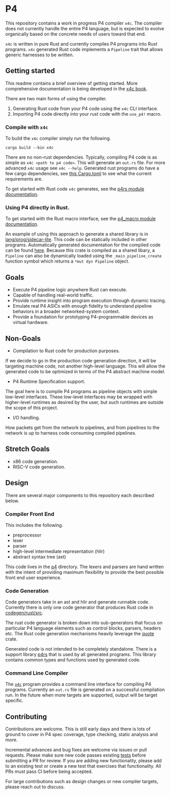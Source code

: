 # P4

This repository contains a work in progress P4 compiler `x4c`. The compiler does
not currently handle the entire P4 language, but is expected to evolve
organically based on the concrete needs of users toward that end.

`x4c` is written in pure Rust and currently compiles P4 programs into Rust
programs. `x4c` generated Rust code implements a `Pipeline` trait that allows
generic harnesses to be written.

## Getting started

This readme contains a brief overview of getting started. More comprehensive
documentation is being developed in the
[x4c book](https://oxidecomputer.github.io/p4/book).

There are two main forms of using the compiler.

1. Generating Rust code from your P4 code using the `x4c` CLI interface.
2. Importing P4 code directly into your rust code with the `use_p4!` macro.

### Compile with `x4c`

To build the `x4c` compiler simply run the following.

```
cargo build --bin x4c
```

There are no non-rust dependencies. Typically, compiling P4 code is as simple as
`x4c <path to p4 code>`. This will generate an `out.rs` file. For more advanced
`x4c` usage see `x4c --help`. Generated rust programs do have a few cargo
dependencies, see [this Cargo.toml](lang/prog/sidecar-lite/Cargo.toml) to see
what the current requirements are.

To get started with Rust code `x4c` generates, see the 
[p4rs module documentation](https://oxidecomputer.github.io/p4/p4rs/index.html).

### Using P4 directly in Rust.

To get started with the Rust macro interface, see the
[p4_macro module documentation](http://oxidecomputer.github.io/p4/p4_macro/index.html).

An example of using this approach to generate a shared library is in 
[lang/prog/sidecar-lite](lang/prog/sidecar-lite).
This code can be statically included in other programs. Automatically generated
documentation for the compiled code can be found 
[here](https://oxidecomputer.github.io/p4/sidecar_lite/index.html).
Because this crate is compiled as a shared libary, a `Pipeline` can also be
dynamically loaded using the `_main_pipeline_create` function symbol which
returns a `*mut dyn Pipeline` object.

## Goals

- Execute P4 pipeline logic anywhere Rust can execute.
- Capable of handling real-world traffic.
- Provide runtime insight into program execution through dynamic tracing.
- Emulate real P4 ASICs with enough fidelity to understand pipeline behaviors in
  a broader networked-system context.
- Provide a foundation for prototyping P4-programmable devices as virtual hardware.

## Non-Goals

- Compilation to Rust code for production purposes.

If we decide to go in the production code generation direction, it will be
targeting machine code, not another high-level language. This will allow the
generated code to be optimized in terms of the P4 abstract machine model.

- P4 Runtime Specification support.

The goal here is to compile P4 programs as pipeline objects with simple
low-level interfaces. These low-level interfaces may be wrapped with
higher-level runtimes as desired by the user, but such runtimes are outside the
scope of this project.

- I/O handling.

How packets get from the network to pipelines, and from pipelines to the network
is up to harness code consuming compiled pipelines.

## Stretch Goals

- x86 code generation.
- RISC-V code generation.

## Design

There are several major components to this repository each described below.

### Compiler Front End

This includes the following.

- preprocessor
- lexer
- parser
- high-level intermediate representation (hlir)
- abstract syntax tree (ast)

This code lives in the [p4](p4) directory. The lexers and parsers are hand
written with the intent of providing maximum flexibility to provide the best
possible front end user experience.

### Code Generation

Code generators take in an ast and hlir and generate runnable code. Currently
there is only one code generator that produces Rust code in
[codegen/rust/src](codegen/rust/src).

The rust code generator is broken down into sub-generators that focus on
particular P4 language elements such as control blocks, parsers, headers etc.
The Rust code generation mechanisms heavily leverage the 
[quote](https://github.com/dtolnay/quote) crate.

Generated code is not intended to be completely standalone. There is a support
library [p4rs](lang/p4rs) that is used by all generated programs. This library
contains common types and functions used by generated code.

### Command Line Compiler

The [`x4c`](x4c) program provides a command line interface for compiling P4
programs. Currently an `out.rs` file is generated on a successful compilation
run. In the future when more targets are supported, output will be target
specific.

## Contributing

Contributions are welcome. This is still early days and there is lots of ground
to cover in P4 spec coverage, type checking, static analysis and more.

Incremental advances and bug fixes are welcome via issues or pull requests.
Please make sure new code passes existing [tests](test) before submitting a PR
for review. If you are adding new functionality, please add to an existing test
or create a new test that exercises that functionality. All PRs must pass CI
before being accepted.

For large contributions such as design changes or new compiler targets, please
reach out to discuss.
